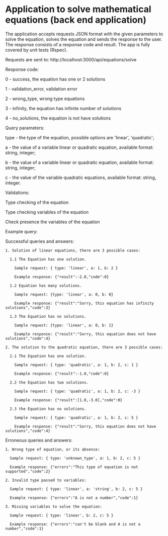 # Application to solve mathematical equations (back end application)

The application accepts requests JSON format with the given parameters to solve the equation, solves the equation and sends the response to the user. The response consists of a response code and result.
The app is fully covered by unit tests (Rspec).

Requests are sent to: http://localhost:3000/api/equations/solve

Response code:

  0 - success, the equation has one or 2 solutions

  1 - validation_error, validation error

  2 - wrong_type, wrong type equations

  3 - infinity, the equation has infinite number of solutions

  4 - no_solutions, the equation is not have solutions

Query parameters:

  type - the type of the equation, possible options are 'linear', 'quadratic';

  a    - the value of a variable linear or quadratic equation, available format: string, integer;

  b    - the value of a variable linear or quadratic equation, available format: string, integer;

  c    - the value of the variable quadratic equations, available format: string, integer.

Validations:

  Type checking of the equation

  Type checking variables of the equation

  Check presence the variables of the equation

Example query:

  Successful queries and answers:

    1. Solution of linear equations, there are 3 possible cases:

      1.1 The Equation has one solution.

        Sample request: { type: 'linear', a: 1, b: 2 }

        Example response: {"result":-2.0,"code":0}

      1.2 Equation has many solutions.

        Sample request: {type: 'linear', a: 0, b: 0}

        Example response: {"result":"Sorry, this equation has infinity solutions","code":3}

      1.3 The Equation has no solutions.

        Sample request: {type: 'linear', a: 0, b: 1}

        Example response: {"result":"Sorry, this equation does not have solutions","code":4}

    2. The solution to the quadratic equation, there are 3 possible cases:

      2.1 The Equation has one solution.

        Sample request: { type: 'quadratic', a: 1, b: 2, c: 1 }

        Example response: {"result":-1.0,"code":0}

      2.2 the Equation has two solutions.

        Sample request: { type: 'quadratic', a: 1, b: 2, c: -3 }

        Example response: {"result":[1.0,-3.0],"code":0}

      2.3 the Equation has no solutions.

        Sample request: { type: 'quadratic', a: 1, b: 2, c: 5 }

        Example response: {"result":"Sorry, this equation does not have solutions","code":4}

  Erroneous queries and answers:

    1. Wrong type of equation, or its absence:

      Sample request: { type: 'unknown_type', a: 1, b: 2, c: 5 }

      Example response: {"errors":"This type of equation is not supported","code":2}

    2. Invalid type passed to variables:

      Sample request: { type: 'linear', a: 'string', b: 2, c: 5 }

      Example response: {"errors":"A is not a number","code":1}

    3. Missing variables to solve the equation:

      Sample request: { type: 'linear', b: 2, c: 5 }

      Example response: {"errors":"can't be blank and A is not a number","code":1}
